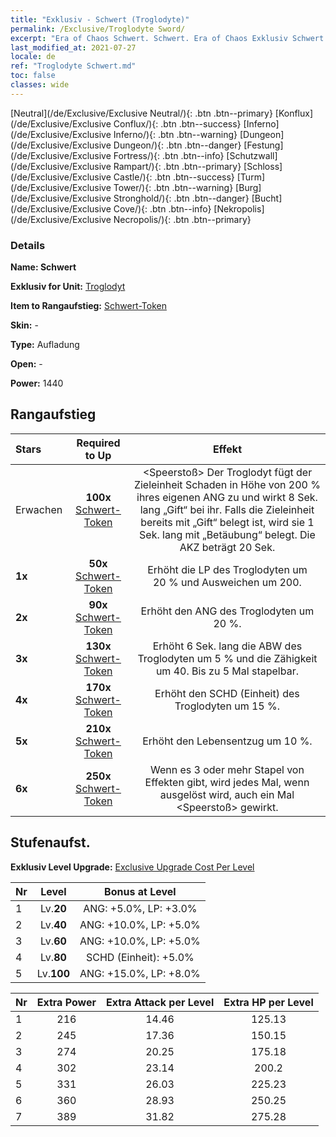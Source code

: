 ```yaml
---
title: "Exklusiv - Schwert (Troglodyte)"
permalink: /Exclusive/Troglodyte Sword/
excerpt: "Era of Chaos Schwert. Schwert. Era of Chaos Exklusiv Schwert. Troglodyt Exklusiv."
last_modified_at: 2021-07-27
locale: de
ref: "Troglodyte Schwert.md"
toc: false
classes: wide
---
```

 [Neutral](/de/Exclusive/Exclusive Neutral/){: .btn .btn--primary} [Konflux](/de/Exclusive/Exclusive Conflux/){: .btn .btn--success} [Inferno](/de/Exclusive/Exclusive Inferno/){: .btn .btn--warning} [Dungeon](/de/Exclusive/Exclusive Dungeon/){: .btn .btn--danger} [Festung](/de/Exclusive/Exclusive Fortress/){: .btn .btn--info} [Schutzwall](/de/Exclusive/Exclusive Rampart/){: .btn .btn--primary} [Schloss](/de/Exclusive/Exclusive Castle/){: .btn .btn--success} [Turm](/de/Exclusive/Exclusive Tower/){: .btn .btn--warning} [Burg](/de/Exclusive/Exclusive Stronghold/){: .btn .btn--danger} [Bucht](/de/Exclusive/Exclusive Cove/){: .btn .btn--info} [Nekropolis](/de/Exclusive/Exclusive Necropolis/){: .btn .btn--primary} 

### Details
 **Name: Schwert** 

 **Exklusiv for Unit:** [Troglodyt](/de/units/Troglodyte/) 

 **Item to Rangaufstieg:** [Schwert-Token](/ItemsDE/con_912/)

 **Skin:** -

 **Type:** Aufladung

 **Open:** -

 **Power:** 1440

## Rangaufstieg

  |     Stars    |  Required to Up | Effekt |
  |:-------------|:---------------:|:---------------:|
  |  Erwachen  | **100x** [Schwert-Token](/ItemsDE/con_912/) | <Speerstoß> Der Troglodyt fügt der Zieleinheit Schaden in Höhe von 200 % ihres eigenen ANG zu und wirkt 8 Sek. lang „Gift“ bei ihr. Falls die Zieleinheit bereits mit „Gift“ belegt ist, wird sie 1 Sek. lang mit „Betäubung“ belegt. Die AKZ beträgt 20 Sek. |
  | **1x** <i class="fas fa-star"/> | **50x** [Schwert-Token](/ItemsDE/con_912/) | Erhöht die LP des Troglodyten um 20 % und Ausweichen um 200. |
  | **2x** <i class="fas fa-star"/> | **90x** [Schwert-Token](/ItemsDE/con_912/) | Erhöht den ANG des Troglodyten um 20 %. |
  | **3x** <i class="fas fa-star"/> | **130x** [Schwert-Token](/ItemsDE/con_912/) | <Witterung des Zauberbrechers> Erhöht 6 Sek. lang die ABW des Troglodyten um 5 % und die Zähigkeit um 40. Bis zu 5 Mal stapelbar. |
  | **4x** <i class="fas fa-star"/> | **170x** [Schwert-Token](/ItemsDE/con_912/) | Erhöht den SCHD (Einheit) des Troglodyten um 15 %. |
  | **5x** <i class="fas fa-star"/> | **210x** [Schwert-Token](/ItemsDE/con_912/) | Erhöht den Lebensentzug um 10 %. |
  | **6x** <i class="fas fa-star"/> | **250x** [Schwert-Token](/ItemsDE/con_912/) | <Witterung des Zauberbrechers> Wenn es 3 oder mehr Stapel von Effekten gibt, wird jedes Mal, wenn <Witterung des Zauberbrechers> ausgelöst wird, auch ein Mal <Speerstoß> gewirkt. |


## Stufenaufst.
 **Exklusiv Level Upgrade:** [Exclusive Upgrade Cost Per Level](/Exclusive/ExclusiveUpgradeCostPerLevel/)

  |  Nr  |   Level  | Bonus at Level |
  |:-----|:--------:|:--------------:|
  | 1 | Lv.**20** | ANG: +5.0%, LP: +3.0% |
  | 2 | Lv.**40** | ANG: +10.0%, LP: +5.0% |
  | 3 | Lv.**60** | ANG: +10.0%, LP: +5.0% |
  | 4 | Lv.**80** | SCHD (Einheit): +5.0% |
  | 5 | Lv.**100** | ANG: +15.0%, LP: +8.0% |


  |  Nr  |  Extra Power | Extra Attack per Level | Extra HP per Level |
  |:-----|:--------:|:--------:|:--------:|
  | 1 | 216 | 14.46 | 125.13 |
  | 2 | 245 | 17.36 | 150.15 |
  | 3 | 274 | 20.25 | 175.18 |
  | 4 | 302 | 23.14 | 200.2 |
  | 5 | 331 | 26.03 | 225.23 |
  | 6 | 360 | 28.93 | 250.25 |
  | 7 | 389 | 31.82 | 275.28 |


